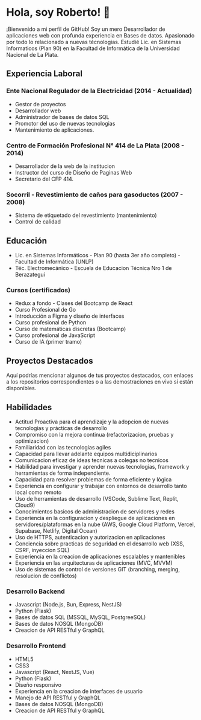 # Hola, soy Roberto! 👋

¡Bienvenido a mi perfil de GitHub! Soy un mero Desarrollador de aplicaciones web con profunda experiencia en Bases de datos. Apasionado por todo lo relacionado a nuevas técnologias. Estudié Lic. en Sistemas Informaticos (Plan 90) en la Facultad de Informática de la Universidad Nacional de La Plata.

## Experiencia Laboral

### Ente Nacional Regulador de la Electricidad (2014 - Actualidad)
- Gestor de proyectos
- Desarrollador web
- Administrador de bases de datos SQL
- Promotor del uso de nuevas tecnologias
- Mantenimiento de aplicaciones.

### Centro de Formación Profesional N° 414 de La Plata (2008 - 2014)
- Desarrollador de la web de la institucion
- Instructor del curso de Diseño de Paginas Web
- Secretario del CFP 414.

### Socorril - Revestimiento de caños para gasoductos (2007 - 2008)
- Sistema de etiquetado del revestimiento (mantenimiento)
- Control de calidad

## Educación
- Lic. en Sistemas Informáticos - Plan 90 (hasta 3er año completo) - Facultad de Informática (UNLP)
- Téc. Electromecánico - Escuela de Educacion Técnica Nro 1 de Berazategui

### Cursos (certificados)
- Redux a fondo - Clases del Bootcamp de React
- Curso Profesional de Go
- Introducción a Figma y diseño de interfaces
- Curso profesional de Python
- Curso de matemáticas discretas (Bootcamp)
- Curso profesional de JavaScript
- Curso de IA (primer tramo)

## Proyectos Destacados

Aquí podrías mencionar algunos de tus proyectos destacados, con enlaces a los repositorios correspondientes o a las demostraciones en vivo si están disponibles.

## Habilidades

- Actitud Proactiva para el aprendizaje y la adopcion de nuevas tecnologias y prácticas de desarrollo
- Compromiso con la mejora continua (refactorizacion, pruebas y optimizacion)
- Familiaridad con las tecnologias agiles
- Capacidad para llevar adelante equipos multidiciplinarios
- Comunicacion eficaz de ideas tecnicas a colegas no tecnicos
- Habilidad para investigar y aprender nuevas tecnologias, framework y herramientas de forma independiente.
- Capacidad para resolver problemas de forma eficiente y lógica
- Experiencia en configurar y trabajar con entornos de desarrollo tanto local como remoto
- Uso de herramientas de desarrollo (VSCode, Sublime Text, Replit, Cloud9)
- Conocimientos basicos de administracion de servidores y redes
- Experiencia en la configuracion y despliegue de aplicaciones en servidores/plataformas en la nube (AWS, Google Cloud Platform, Vercel, Supabase, Netlify, Digital Ocean)
- Uso de HTTPS, autenticacion y autorizacion en aplicaciones
- Conciencia sobre practicas de seguridad en el desarrollo web (XSS, CSRF, inyeccion SQL)
- Experiencia en la creacion de aplicaciones escalables y mantenibles
- Experiencia en las arquitecturas de aplicaciones (MVC, MVVM)
- Uso de sistemas de control de versiones GIT (branching, merging, resolucion de conflictos)

### Desarrollo Backend
- Javascript (Node.js, Bun, Express, NestJS)
- Python (Flask)
- Bases de datos SQL (MSSQL, MySQL, PostgreeSQL)
- Bases de datos NOSQL (MongoDB)
- Creacion de API RESTful y GraphQL
  
### Desarrollo Frontend
- HTML5
- CSS3
- Javascript (React, NextJS, Vue)
- Python (Flask)
- Diseño responsivo
- Experiencia en la creacion de interfaces de usuario
- Manejo de API RESTful y GraphQL
- Bases de datos NOSQL (MongoDB)
- Creacion de API RESTful y GraphQL
  


